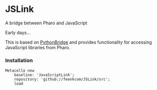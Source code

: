# JSLink

A bridge between Pharo and JavaScript

Early days...

This is based on [PythonBridge](https://github.com/ObjectProfile/PythonBridge) and provides functionality for accessing JavaScript libraries from Pharo.

### Installation

```smalltalk
Metacello new 
	baseline: 'JavaScriptLink';
	repository: 'github://feenkcom/JSLink/src';
	load
```
